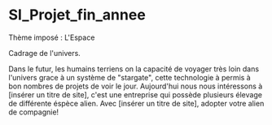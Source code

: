 # SI_Projet_fin_annee
Thème imposé : L'Espace

Cadrage de l'univers.

Dans le futur, les humains terriens on la capacité de voyager très loin dans l'univers
grace à un système de "stargate", cette technologie à permis à bon nombres de projets
de voir le jour. Aujourd'hui nous nous intéressons à [insérer un titre de site], c'est 
une entreprise qui possède plusieurs élevage de différente éspèce alien. Avec 
[insérer un titre de site], adopter votre alien de compagnie!
